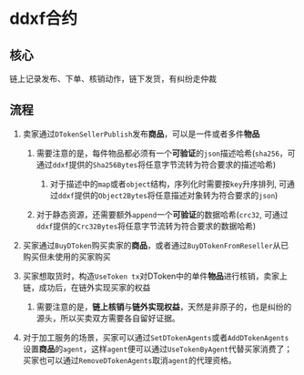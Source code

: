 # ddxf合约

## 核心

链上记录发布、下单、核销动作，链下发货，有纠纷走仲裁

## 流程

1. 卖家通过`DTokenSellerPublish`发布**商品**，可以是一件或者多件**物品**
    
    1. 需要注意的是，每件物品都必须有一个**可验证**的`json`描述哈希(`sha256`，可通过`ddxf`提供的`Sha256Bytes`将任意字节流转为符合要求的描述哈希)
        1. 对于描述中的`map`或者`object`结构，序列化时需要按`key`升序排列, 可通过`ddxf`提供的`Object2Bytes`将任意描述对象转为符合要求的`json`)

    2. 对于静态资源，还需要额外`append`一个**可验证**的数据哈希(`crc32`, 可通过`ddxf`提供的`Crc32Bytes`将任意字节流转为符合要求的数据哈希)


2. 买家通过`BuyDToken`购买卖家的**商品**，或者通过`BuyDTokenFromReseller`从已购买但未使用的买家购买

3. 买家想取货时，构造`UseToken tx`对DToken中的单件**物品**进行核销，卖家上链，成功后，在链外实现买家的权益
    1. 需要注意的是，**链上核销**与**链外实现权益**，天然是非原子的，也是纠纷的源头，所以买卖双方需要各自留好证据。

4. 对于加工服务的场景，买家可以通过`SetDTokenAgents`或者`AddDTokenAgents`设置**商品**的`agent`，这样`agent`便可以通过`UseTokenByAgent`代替买家消费了；买家也可以通过`RemoveDTokenAgents`取消`agent`的代理资格。